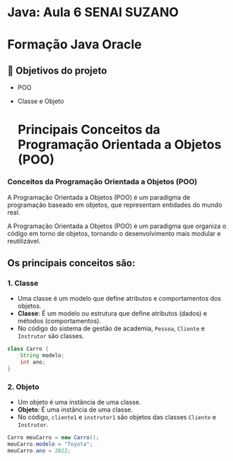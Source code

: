 # Java: Aula 6 SENAI SUZANO

# Formação Java Oracle 

## 🔨 Objetivos do projeto
- POO
- Classe e Objeto

  # **Principais Conceitos da Programação Orientada a Objetos (POO)**

### **Conceitos da Programação Orientada a Objetos (POO)**

A Programação Orientada a Objetos (POO) é um paradigma de programação baseado em objetos, que representam entidades do mundo real. 

A Programação Orientada a Objetos (POO) é um paradigma que organiza o código em torno de objetos, tornando o desenvolvimento mais modular e reutilizável. 

## Os principais conceitos são:

### **1. Classe**

- Uma classe é um modelo que define atributos e comportamentos dos objetos.
- **Classe**: É um modelo ou estrutura que define atributos (dados) e métodos (comportamentos).
- No código do sistema de gestão de academia, `Pessoa`, `Cliente` e `Instrutor` são classes.

```java
class Carro {
    String modelo;
    int ano;
}
```

### **2. Objeto**

- Um objeto é uma instância de uma classe.
- **Objeto**: É uma instância de uma classe.
- No código, `cliente1` e `instrutor1` são objetos das classes `Cliente` e `Instrutor`.

```java
Carro meuCarro = new Carro();
meuCarro.modelo = "Toyota";
meuCarro.ano = 2022;
```
